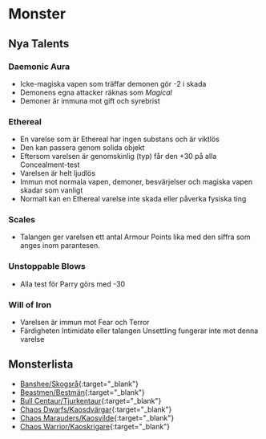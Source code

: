 # Monster

## Nya Talents

### Daemonic Aura
* Icke-magiska vapen som träffar demonen gör -2 i skada 
* Demonens egna attacker räknas som _Magical_
* Demoner är immuna mot gift och syrebrist

### Ethereal
* En varelse som är Ethereal har ingen substans och är viktlös
* Den kan passera genom solida objekt
* Eftersom varelsen är genomskinlig (typ) får den +30 på alla Concealment-test
* Varelsen är helt ljudlös
* Immun mot normala vapen, demoner, besvärjelser och magiska vapen skadar som vanligt
* Normalt kan en Ethereal varelse inte skada eller påverka fysiska ting

### Scales
* Talangen ger varelsen ett antal Armour Points lika med den siffra som anges inom parantesen.

### Unstoppable Blows
* Alla test för Parry görs med -30

### Will of Iron
* Varelsen är immun mot Fear och Terror
* Färdigheten Intimidate eller talangen Unsettling fungerar inte mot denna varelse

## Monsterlista

* [Banshee/Skogsrå](beast-banshee.md){:target="_blank"}
* [Beastmen/Bestmän](beast-beastman.md){:target="_blank"}
* [Bull Centaur/Tjurkentaur](beast-bull-centaur.md){:target="_blank"}
* [Chaos Dwarfs/Kaosdvärgar](beast-chaos-dwarfs.md){:target="_blank"}
* [Chaos Marauders/Kaosvilde](beast-chaos-marauders.md){:target="_blank"}
* [Chaos Warrior/Kaoskrigare](beast-chaos-warrior.md){:target="_blank"}